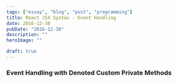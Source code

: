 ```yaml
---
tags: ["essay", "blog", "post", "programming"]
title: React JSX Syntax - Event Handling
date: 2016-12-30
pubDate: "2016-12-30"
description: ""
heroImage: ""

draft: true
---
```




### Event Handling with Denoted Custom Private Methods
